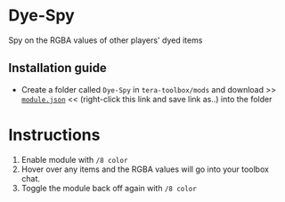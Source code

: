 # Dye-Spy

Spy on the RGBA values of other players' dyed items

## Installation guide
- Create a folder called `Dye-Spy` in `tera-toolbox/mods` and download >> [`module.json`](https://raw.githubusercontent.com/maxeman/Dye-Spy/master/module.json) << (right-click this link and save link as..) into the folder

# Instructions
1. Enable module with `/8 color`
2. Hover over any items and the RGBA values will go into your toolbox chat.
3. Toggle the module back off again with `/8 color`
